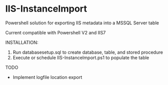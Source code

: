 # IIS-InstanceImport
Powershell solution for exporting IIS metadata into a MSSQL Server table

Current compatible with Powershell V2 and IIS7


INSTALLATION:
  1. Run databasesetup.sql to create database, table, and stored procedure
  2. Execute or schedule IIS-InstanceImport.ps1 to populate the table 


  TODO
  
  * Implement logfile location export
